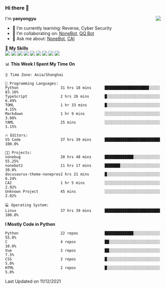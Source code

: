 ### Hi there 👋

<a href="#">
  <img align="right" src="https://github-readme-stats.vercel.app/api?username=yanyongyu&count_private=true&show_icons=true&bg_color=15,f2f7fd,E0EAFC" />
</a>

I'm **yanyongyu**

- 🌱 I’m currently learning: Reverse, Cyber Security
- 👯 I’m collaborating on: [NoneBot](https://github.com/nonebot), [QQ Bot](https://github.com/Mrs4s/go-cqhttp)
- 💬 Ask me about: [NoneBot](https://github.com/nonebot), [CAI](https://github.com/cscs181/CAI)

🌟 **My Skills**  
![](https://img.shields.io/badge/-Python-3e74a2?style=flat-square&logo=Python&logoColor=fff)
![](https://img.shields.io/badge/-Node.js-339933?style=flat-square&logo=Node.js&logoColor=fff)
![](https://img.shields.io/badge/-Vue-4fc08d?style=flat-square&logo=Vue.js&logoColor=fff)
![](https://img.shields.io/badge/-React-2d98ce?style=flat-square&logo=React&logoColor=fff)
![](https://img.shields.io/badge/-Docker-2496ED?style=flat-square&logo=Docker&logoColor=fff)
![](https://img.shields.io/badge/-Linux-000000?style=flat-square&logo=Linux&logoColor=fff)
![](https://img.shields.io/badge/-MySQL-4479A1?style=flat-square&logo=MySQL&logoColor=fff)
![](https://img.shields.io/badge/-Redis-DC382D?style=flat-square&logo=Redis&logoColor=fff)
![](https://img.shields.io/badge/-MongoDB-47A248?style=flat-square&logo=MongoDB&logoColor=fff)

<!--START_SECTION:waka-->
📊 **This Week I Spent My Time On** 

```text
⌚︎ Time Zone: Asia/Shanghai

💬 Programming Languages: 
Python                   31 hrs 18 mins      ████████████████████░░░░░   83.16% 
TypeScript               2 hrs 26 mins       █░░░░░░░░░░░░░░░░░░░░░░░░   6.49% 
TOML                     1 hr 33 mins        █░░░░░░░░░░░░░░░░░░░░░░░░   4.15% 
Markdown                 1 hr 9 mins         ░░░░░░░░░░░░░░░░░░░░░░░░░   3.08% 
YAML                     25 mins             ░░░░░░░░░░░░░░░░░░░░░░░░░   1.15%

🔥 Editors: 
VS Code                  37 hrs 39 mins      █████████████████████████   100.0%

🐱‍💻 Projects: 
nonebug                  20 hrs 48 mins      █████████████░░░░░░░░░░░░   55.25% 
nonebot2                 11 hrs 17 mins      ███████░░░░░░░░░░░░░░░░░░   30.0% 
docusaurus-theme-nonepres2 hrs 21 mins       █░░░░░░░░░░░░░░░░░░░░░░░░   6.24% 
CAI                      1 hr 5 mins         ░░░░░░░░░░░░░░░░░░░░░░░░░   2.92% 
Unknown Project          45 mins             ░░░░░░░░░░░░░░░░░░░░░░░░░   2.02%

💻 Operating System: 
Linux                    37 hrs 39 mins      █████████████████████████   100.0%

```

**I Mostly Code in Python** 

```text
Python                   22 repos            █████████████░░░░░░░░░░░░   55.0% 
C                        4 repos             ██░░░░░░░░░░░░░░░░░░░░░░░   10.0% 
Vue                      3 repos             ██░░░░░░░░░░░░░░░░░░░░░░░   7.5% 
CSS                      2 repos             █░░░░░░░░░░░░░░░░░░░░░░░░   5.0% 
HTML                     2 repos             █░░░░░░░░░░░░░░░░░░░░░░░░   5.0%

```



 Last Updated on 11/12/2021
<!--END_SECTION:waka-->
